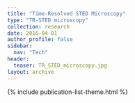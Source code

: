 ```yaml
---
title: "Time-Resolved STED Microscopy"
type: "TR-STED microscopy"
collection: research
date: 2016-04-01
author_profile: false
sidebar:
  nav: "Tech"
header:
  teaser: TR_STED_microscopy.jpg
layout: archive
---
```


{% include publication-list-theme.html %}
